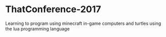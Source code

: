 # ThatConference-2017
Learning to program using minecraft in-game computers and turtles using the lua programming language
